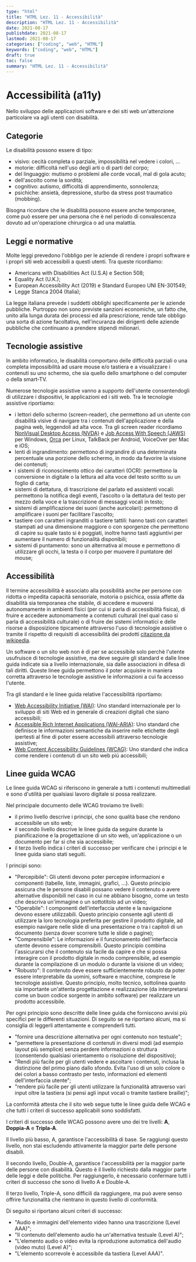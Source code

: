 ```yaml
---
type: "html"
title: "HTML Lez. 11 - Accessibilità"
description: "HTML Lez. 11 - Accessibilità"
date: 2021-08-17
publishdate: 2021-08-17
lastmod: 2021-08-17
categories: ["coding", "web", "HTML"]
keywords: ["coding", "web", "HTML"]
draft: true
toc: false
summary: "HTML Lez. 11 - Accessibilità"
---
```


# Accessibilità (a11y) 

Nello sviluppo delle applicazioni software e dei siti web un'attenzione particolare va agli utenti con disabilità.

## Categorie

Le disabilità possono essere di tipo:

- visivo: cecità completa o parziale, impossibilità nel vedere i colori, ...
- motorie: difficoltá nell'uso degli arti o di parti del corpo;
- del linguaggio: mutismo o problemi alle corde vocali, mal di gola acuto;
- dell'ascolto come la sordità;
- cognitivo: autismo, difficoltà di apprendimento, sonnolenza;
- psichiche: ansietà, depressione, sturbo da stress post traumatico (mobbing).

Bisogna ricordare che le disabilità possono essere anche temporanee, come può essere per una persona che è nel periodo di convalescenza dovuto ad un'operazione chirurgica o ad una malattia.

## Leggi e normative

Molte leggi prevedono l'obbligo per le aziende di rendere i propri software e i propri siti web accessibili a questi utenti. Tra queste ricordiamo:

- Americans with Disabilities Act (U.S.A) e Section 508;
- Equality Act (U.K.);
- European Accessibility Act (2019) e Standard Europeo UNI EN-301549;
- Legge Stanca 2004 (Italia);

La legge italiana prevede i suddetti obblighi specificamente per le aziende pubbliche. Purtroppo non sono previste sanzioni economiche, un fatto che, unito alla lunga durata dei processi ed alla prescrizione, rende tale obbligo una sorta di azione facoltativa, nell'incuranza dei dirigenti delle aziende pubbliche che continuano a prendere stipendi milionari. 

<!-- Il decreto legge 16/07/2020 aggiorna la legge Stanca estendendo l'obbligo anche a soggetti privati, ma solo se hanno determinati requisiti, come un fatturato annuo di 500 milioni di euro, che sono passibili di multe fino al 5% del fatturato. 

Il difensore civico per il digitale è una figura prevista dal Codice dell'Amministrazione Digitale (AgID) che tutela i diritti digitali di cittadini ed imprese, raccoglie reclami e segnalazioni di presunte violazioni (anche relative all'accessibilità) e dispone eventuali misure correttive.
 -->

## Tecnologie assistive

In ambito informatico, le disabilitá comportano delle difficoltà parziali o una completa impossibilità ad usare mouse e/o tastiera e a visualizzare i contenuti su uno schermo, che sia quello dello smartphone o del computer o della smart-TV.

Numerose tecnologie assistive vanno a supporto dell'utente consentendogli di utilizzare i dispositivi, le applicazioni ed i siti web. Tra le tecnologie assistive riportiamo:

- i lettori dello schermo (screen-reader), che permettono ad un utente con disabilità visive di navigare tra i contenuti dell'applicazione e della pagina web, leggendoli ad alta voce. Tra gli screen reader ricordiamo [NonVisual Desktop Access (NVDA)](https://www.nvaccess.org/) e [Job Access With Speech (JAWS)](https://www.freedomscientific.com/products/software/jaws/) per Windows, [Orca](https://help.gnome.org/users/orca/stable/index.html.en#getting_started) per Linux, TalkBack per Android, VoiceOver per Mac e iOS;
- lenti di ingrandimento: permettono di ingrandire di una determinata percentuale una porzione dello schermo, in modo da favorire la visione dei contenuti;
- i sistemi di riconoscimento ottico dei caratteri (OCR): permettono la conversione in digitale o la lettura ad alta voce del testo scritto su un foglio di carta;
- sistemi di dettatura, di trascrizione del parlato ed assistenti vocali: permettono la notifica degli eventi, l'ascolto o la dettatura del testo per mezzo della voce e la trascrizione di messaggi vocali in testo;
- sistemi di amplificazione dei suoni (anche auricolari): permettono di amplificare i suoni per facilitare l'ascolto;
- tastiere con caratteri ingranditi o tastiere tattili: hanno tasti con caratteri stampati ad una dimensione maggiore o con sporgenze che permettono di capire su quale tasto si è poggiati, inoltre hanno tasti aggiuntivi per aumentare il numero di funzionalità disponibili;
- sistemi di puntamento: sono un alternativa al mouse e permettono di utilizzare gli occhi, la testa o il corpo per muovere il puntatore del mouse;

## Accessibilità

Il termine accessibilità è associato alla possibilità anche per persone con ridotta o impedita capacità sensoriale, motoria o psichica, ossia affette da disabilità sia temporanea che stabile, di accedere e muoversi autonomamente in ambienti fisici (per cui si parla di accessibilità fisica), di fruire e accedere autonomamente a contenuti culturali (nel qual caso si parla di accessibilità culturale) o di fruire dei sistemi informatici e delle risorse a disposizione tipicamente attraverso l'uso di tecnologie assistive o tramite il rispetto di requisiti di accessibilità dei prodotti [citazione da wikipedia](https://it.wikipedia.org/wiki/Accessibilit%C3%A0_(design)).

Un software o un sito web non è di per se accessibile solo perchè l'utente usufruisce di tecnologie assistive, ma deve seguire gli standard e dalle linee guida indicate sia a livello internazionale, sia dalle associazioni in difesa di tali diritti. Queste linee guida permettono il poter acquisire in maniera corretta attraverso le tecnologie assistive le informazioni a cui fa accesso l'utente.

Tra gli standard e le linee guida relative l'accessibilità riportiamo:

- [Web Accessibility Initiative (WAI)](https://www.w3.org/WAI/tutorials/): Uno standard internazionale per lo sviluppo di siti Web ed in generale di creazioni digitali che siano accessibili;
- [Accessible Rich Internet Applications (WAI-ARIA)](https://www.w3.org/TR/wai-aria-1.1/): Uno standard che definisce le informazioni semantiche da inserire nelle etichette degli ipertesti al fine di poter essere accessibili attraverso tecnologie assistive;
- [Web Content Accessibility Guidelines (WCAG)](https://www.w3.org/WAI/standards-guidelines/wcag/): Uno standard che indica come rendere i contenuti di un sito web più accessibili;

## Linee guida WCAG

Le linee guida WCAG si riferiscono in generale a tutti i contenuti multimediali e sono d'utilità per qualsiasi lavoro digitale si possa realizzare.

Nel principale documento delle WCAG troviamo tre livelli: 

- il primo livello descrive i principi, che sono qualità base che rendono accessibile un sito web;
- il secondo livello descrive le linee guida da seguire durante la pianificazione e la progettazione di un sito web, un'applicazione o un documento per far si che sia accessibile;
- il terzo livello indica i criteri di successo per verificare che i principi e le linee guida siano stati seguiti.

I principi sono:

- "Percepibile": Gli utenti devono poter percepire informazioni e componenti (tabelle, liste, immagini, grafici, ...). Questo principio assicura che le persone disabili possano vedere il contenuto o avere alternative disponibili nel caso in cui ne abbiano bisogno, come un testo che descriva un'immagine o un sottotitolo ad un video;
- "Operabile": I componenti dell'interfaccia utente e la navigazione devono essere utilizzabili. Questo principio consente agli utenti di utilizzare la loro tecnologia preferita per gestire il prodotto digitale, ad esempio navigare nelle slide di una presentazione o tra i capitoli di un documento (senza dover scorrere tutte le slide o pagine);
- "Comprensibile": Le informazioni e il funzionamento dell'interfaccia utente devono essere comprensibili. Questo principio combina l'assicurarsi che il contenuto sia facile da capire e che si possa interagire con il prodotto digitale in modo comprensibile, ad esempio durante la compilazione di un modulo o durante la visione di un video;
- "Robusto": Il contenuto deve essere sufficientemente robusto da poter essere interpretabile da uomini, software e macchine, comprese le tecnologie assistive. Questo principio, molto tecnico, sottolinea quanto sia importante un'attenta progettazione e realizzazione (da interpretarsi come un buon codice sorgente in ambito software) per realizzare un prodotto accessibile.

Per ogni principio sono descritte delle linee guida che forniscono avvisi più specifici per le differenti situazioni. Di seguito se ne riportano alcuni, ma si consiglia di leggerli attentamente e comprenderli tutti.

- "fornire una descrizione alternativa per ogni contenuto non testuale";
- "permettere la presentazione di contenuti in diversi modi (ad esempio layout più semplice) senza perdere informazioni o struttura (consentendo qualsiasi orientamento o risoluzione del dispositivo);
- "Rendi più facile per gli utenti vedere e ascoltare i contenuti, inclusa la distinzione del primo piano dallo sfondo. Evita l'uso di un solo colore o dei colori a basso contrasto per testo, informazioni ed elementi dell'interfaccia utente";
- "rendere più facile per gli utenti utilizzare la funzionalità attraverso vari input oltre la tastiera (si pensi agli input vocali o tramite tastiere braille)";

<!--

The Guidelines are situated underneath the principles and give more specific advice for
different situations.

Principle “1. Perceivable” has four guidelines:
1.1 Text Alternatives 
Provide text alternatives for any non-text
content so that it can be changed into other forms people need, such as large print, braille,
speech, symbols or simpler language.
Whenever content is on the page that is useful or essential for the understanding of the
whole page or view, an alternative in text form must be provided.
That alternative can be used in different contexts.

1.2 Time-based Media
Provide alternatives for time-based media.
Time-based media is WCAG language for (mostly) audios and videos.
Similar to “text alternatives”, this ensures that people with different disabilities have
access to the media content.
For example, this guideline requires captions, to enable access for people who cannot hear
narration, and audio descriptions, which enable access for people who are unable to see a video.

1.3 Adaptable
Generate [!sic] content that can be presented in different ways (for example simpler layout) without
ùlosing information or structure.
This guideline prepares content to be used out of the context or styled and viewed differently.
Here’s where semantic markup comes into play.
It also means allowing users to use their devices in any orientation.

1.4 Distinguishable
Make it easier for users to see and hear content including separating foreground from background.
Avoid the use of color alone or low contrast colors for text, information, and UI elements.
Allow resizing of text and changing the viewport, for example by implementing a responsive design.

The second principle, Operable, has 5 guidelines:

2.1 Keyboard Accessible
Make all functionality available from a keyboard.
This is important as many technologies disabled people use are using keyboard commands to
navigate around, even as the users are using joysticks or other input methods.

2.2 Enough Time
Provide users enough time to read and use content.
Avoid introducing arbitrary time limits and let users take as much time as they need.
If there’s a requirement to restrict the time for a certain task — for example for
security reasons — the user must be informed and given a way to extend the timeout.

2.3 Seizures and Physical Reactions
Do not design content in a way that is known to cause seizures or physical reactions.
This guideline targets flashing content and motion animation.
Note that this guideline was extended to cover physical reactions with WCAG 2.1, you might
find the old wording, which only talks about seizures, occasionally.

2.4 Navigable
Provide ways to help users navigate, find content, and determine where they are.
Examples of requirements that come from this guideline are the ability to bypass blocks
of content on the page, having proper page titles, and proper keyboard focus and a visible focus outline.

2.5 Input Modalities
Make it easier for users to operate functionality through various inputs beyond keyboard.
New in WCAG 2.1, this guideline expands interaction with the page or application when the keyboard
is not used.
For example, websites and applications must provide an alternative to pinch and zoom gestures
you would use two fingers or pointers for.

Principle 3, Understandable has 3 guidelines:

The first one: 3.1 Readable
Make text content readable and understandable.
This guideline covers languages and language transitions, the explanation of unknown words
and abbreviations, reading level, and pronunciation.

3.2 Predictable
Make Web pages appear and operate in predictable ways.
The guidance in this guideline makes sure that users are not surprised by the things
that happen on the website and also that common elements look the same.

3.3 Input Assistance
Help users avoid and correct mistakes.
This guideline advises to label your form fields in a useful way, identify errors and
provide suggestions on how to prevent errors in the first place.

The last principle, Robust, has only one guideline:

4.1 Compatible
Maximize compatibility with current and future user agents, including assistive technologies.
Write conforming HTML code, make sure that the names, roles, and statuses of UI elements
are clear.

-->

La conformità attesta che il sito web segue tutte le linee guida delle WCAG e che tutti i criteri di successo applicabili sono soddisfatti.

I criteri di successo delle WCAG possono avere uno dei tre livelli: **A**, **Doppia-A** e **Tripla-A**. 

Il livello più basso, A, garantisce l'accessibilità di base. Se raggiungi questo livello, non stai escludendo attivamente la maggior parte delle persone disabili. 

Il secondo livello, Double-A, garantisce l'accessibilità per la maggior parte delle persone con disabilità. Questo è il livello richiesto dalla maggior parte delle leggi e delle politiche. Per raggiungerlo, è necessario confermare tutti i criteri di successo che sono di livello A e Double-A.

Il terzo livello, Triple-A, sono difficili da raggiungere, ma può avere senso offrire funzionalità che rientrano in questo livello di conformità.

Di seguito si riportano alcuni criteri di successo:

- "Audio e immagini dell'elemento video hanno una trascrizione (Level AAA)";
- "Il contenuto dell'elemento audio ha un'alternativa testuale  (Level A)";
- "L'elemento audio o video evita la riproduzione automatica dell'audio (video muto) (Level A)";
- "L'elemento scorrevole è accessibile da tastiera (Level AAA)".

<!-- TODO 

## WAI-ARIA



, quindi l utente si deve avvalere della tastiera per navigare e di uno strumento di screen reader che possa leggere ad alta voce gli elementi sui quali naviga.

la percezione di una pagina web per un utente non vedente è completamente diversa dalla percezione che abbiamo noi, dato che gli strumenti di sintesi vocale descrivono gli elementi uno per volta quindi, l utente non ha un quadro di insieme ma ho una lista di elementi sui quali può spostarsi.


Le disabilità possono essere di tipo fisico e mentale, ad esempio una persona che non ha l'uso delle gambe usa la sedia a rotelle o un'altra seconda che ha un ritardo nell'apprendimento.


cecità ed ipovisione

cecità totale non vede nulla o distingue le luci dal buio o ha un campo visivo molto ristretto

cecità parziale 
disturbo nel vedere i colori troppo accesi o difficoltà nel vedere i colori
-->
